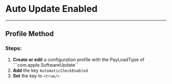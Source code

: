 # Auto Update Enabled
------------------------------------
## Profile Method
### Steps:

1. **Create or edit** a configuration profile with the PayLoadType of
```com.apple.SoftwareUpdate``
2. **Add** the key ```AutomaticCheckEnabled```
3. **Set** the key to ```<true/>```
